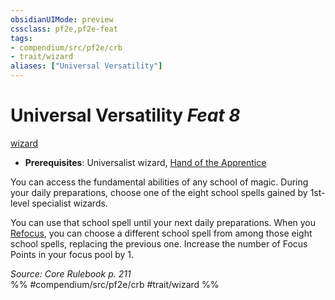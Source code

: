 ```yaml
---
obsidianUIMode: preview
cssclass: pf2e,pf2e-feat
tags:
- compendium/src/pf2e/crb
- trait/wizard
aliases: ["Universal Versatility"]
---
```

# Universal Versatility  *Feat 8*  
[wizard](/rules/traits/wizard.md)  

- **Prerequisites**: Universalist wizard, [Hand of the Apprentice](/compendium/feats/hand-of-the-apprentice.md)

You can access the fundamental abilities of any school of magic. During your daily preparations, choose one of the eight school spells gained by 1st-level specialist wizards.

You can use that school spell until your next daily preparations. When you [Refocus](/rules/actions/refocus.md), you can choose a different school spell from among those eight school spells, replacing the previous one. Increase the number of Focus Points in your focus pool by 1.

*Source: Core Rulebook p. 211*  
%% #compendium/src/pf2e/crb #trait/wizard %%